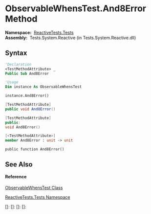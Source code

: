 # ObservableWhensTest.And8Error Method

**Namespace:**  [ReactiveTests.Tests](ReactiveTests.Tests\ReactiveTests.Tests.md)  
**Assembly:**  Tests.System.Reactive (in Tests.System.Reactive.dll)

## Syntax

```vb
'Declaration
<TestMethodAttribute> _
Public Sub And8Error
```

```vb
'Usage
Dim instance As ObservableWhensTest

instance.And8Error()
```

```csharp
[TestMethodAttribute]
public void And8Error()
```

```c++
[TestMethodAttribute]
public:
void And8Error()
```

```fsharp
[<TestMethodAttribute>]
member And8Error : unit -> unit 
```

```jscript
public function And8Error()
```

## See Also

#### Reference

[ObservableWhensTest Class](ObservableWhensTest\ObservableWhensTest.md)

[ReactiveTests.Tests Namespace](ReactiveTests.Tests\ReactiveTests.Tests.md)

[]: 
[]: 
[]: 
[]: 